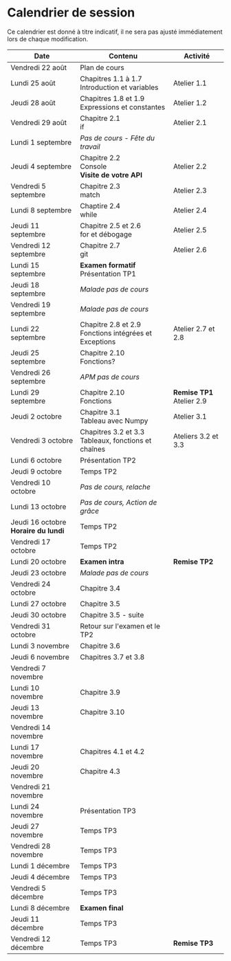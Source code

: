 # Calendrier de session

Ce calendrier est donné à titre indicatif, il ne sera pas ajusté immédiatement lors de chaque modification.

| Date                                     | Contenu                                                  | Activité                      |
|------------------------------------------|----------------------------------------------------------|-------------------------------|
| Vendredi 22 août                         | Plan de cours                                            |                               |
| Lundi 25 août                            | Chapitres 1.1 à 1.7<br>Introduction et variables         | Atelier 1.1                   |
| Jeudi 28 août                            | Chapitres 1.8 et 1.9<br>Expressions et constantes        | Atelier 1.2                   |
| Vendredi 29 août                         | Chapitre 2.1<br>if                                       | Atelier 2.1                   |
| Lundi 1 septembre                        | *Pas de cours - Fête du travail*                         |                               |
| Jeudi 4 septembre                        | Chapitre 2.2<br>Console<br>**Visite de votre API**       | Atelier 2.2                   |
| Vendredi 5 septembre                     | Chapitre 2.3<br>match                                    | Atelier 2.3                   |
| Lundi 8 septembre                        | Chaptire 2.4<br>while                                    | Atelier 2.4                   |
| Jeudi 11 septembre                       | Chapitre 2.5 et 2.6<br>for et débogage                   | Atelier 2.5                   |
| Vendredi 12 septembre                    | Chapitre 2.7<br>git                                      | Atelier 2.6                   |
| Lundi 15 septembre                       | **Examen formatif**<br>Présentation TP1                  |                               |
| Jeudi 18 septembre                       | *Malade pas de cours*                                    |                               |
| Vendredi 19 septembre                    | *Malade pas de cours*                                    |                               |
| Lundi 22 septembre                       | Chapitre 2.8 et 2.9<br>Fonctions intégrées et Exceptions | Atelier 2.7 et 2.8            |
| Jeudi 25 septembre                       | Chapitre 2.10<br>Fonctions?                              |                               |
| Vendredi 26 septembre                    | *APM pas de cours*                                       |                               |
| Lundi 29 septembre                       | Chapitre 2.10<br>Fonctions                               | **Remise TP1**<br>Atelier 2.9 |
| Jeudi 2 octobre                          | Chapitre 3.1<br>Tableau avec Numpy                       | Atelier 3.1                   |
| Vendredi 3 octobre                       | Chapitres 3.2 et 3.3<br>Tableaux, fonctions et chaînes   | Ateliers 3.2 et 3.3           |
| Lundi 6 octobre                          | Présentation TP2                                         |                               |
| Jeudi 9 octobre                          | Temps TP2                                                |                               |
| Vendredi 10 octobre                      | *Pas de cours, relache*                                  |                               |
| Lundi 13 octobre                         | *Pas de cours, Action de grâce*                          |                               |
| Jeudi 16 octobre<br>**Horaire du lundi** | Temps TP2                                                |                               |
| Vendredi 17 octobre                      | Temps TP2                                                |                               |
| Lundi 20 octobre                         | **Examen intra**                                         | **Remise TP2**                |
| Jeudi 23 octobre                         | *Malade pas de cours*                                    |                               |
| Vendredi 24 octobre                      | Chapitre 3.4                                             |                               |
| Lundi 27 octobre                         | Chapitre 3.5                                             |                               |
| Jeudi 30 octobre                         | Chapitre 3.5 - suite                                     |                               |
| Vendredi 31 octobre                      | Retour sur l'examen et le TP2                            |                               |
| Lundi 3 novembre                         | Chapitre 3.6                                             |                               |
| Jeudi 6 novembre                         | Chapitres 3.7 et 3.8                                     |                               |
| Vendredi 7 novembre                      |                                                          |                               |
| Lundi 10 novembre                        | Chapitre 3.9                                             |                               |
| Jeudi 13 novembre                        | Chapitre 3.10                                            |                               |
| Vendredi 14 novembre                     |                                                          |                               |
| Lundi 17 novembre                        | Chapitres 4.1 et 4.2                                     |                               |
| Jeudi 20 novembre                        | Chapitre 4.3                                             |                               |
| Vendredi 21 novembre                     |                                                          |                               |
| Lundi 24 novembre                        | Présentation TP3                                         |                               |
| Jeudi 27 novembre                        | Temps TP3                                                |                               |
| Vendredi 28 novembre                     | Temps TP3                                                |                               |
| Lundi 1 décembre                         | Temps TP3                                                |                               |
| Jeudi 4 décembre                         | Temps TP3                                                |                               |
| Vendredi 5 décembre                      | Temps TP3                                                |                               |
| Lundi 8 décembre                         | **Examen final**                                         |                               |
| Jeudi 11 décembre                        | Temps TP3                                                |                               |
| Vendredi 12 décembre                     | Temps TP3                                                | **Remise TP3**                |
